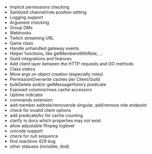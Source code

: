 - Implicit permissions checking
- Sanitized channel/role position setting
- Logging support
- Argument checking
- Group DMs
- Webhooks
- Twitch streaming URL
- Game class
- Handle unhandled gateway events
- Helper functions, like getMembersWithRole, ...
- Guild integrations and features
- Add client layer between the HTTP requests and OO methods
- Class statics
- More args on object creation (especially roles)
- PermissionOverwrite caches per Client/Guild
- bulkDelete and/or getMessageHistory predicate
- Exposed columns/rows cache accessors
- Uptime indicator
- commands extension
- add member addrole/removerole singular, add/remove role endpoint
- check for invalid client options
- add predicate/kv for cache counting
- clarify in docs which properties may not exist
- allow adjustable ffmpeg loglevel
- unicode support
- check for null sequence
- find reactions 429 bug
- other statuses (invisible, dnd)
